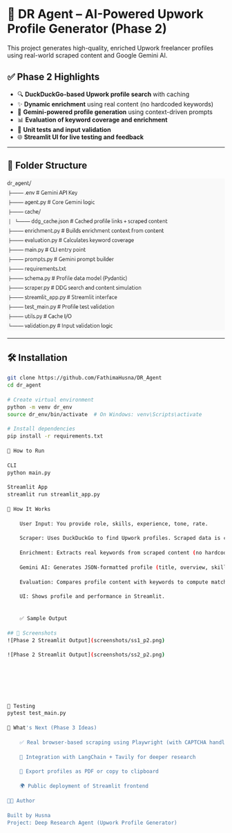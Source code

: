 # 🧠 DR Agent – AI-Powered Upwork Profile Generator (Phase 2)

This project generates high-quality, enriched Upwork freelancer profiles using real-world scraped content and Google Gemini AI.

## ✅ Phase 2 Highlights

- 🔍 **DuckDuckGo-based Upwork profile search** with caching  
- ✨ **Dynamic enrichment** using real content (no hardcoded keywords)  
- 🤖 **Gemini-powered profile generation** using context-driven prompts  
- 📊 **Evaluation of keyword coverage and enrichment**  
- 🧪 **Unit tests and input validation**  
- 🌐 **Streamlit UI for live testing and feedback**

---

## 📁 Folder Structure

![alt text](image.png)

---

## 🛠️ Installation

```bash
git clone https://github.com/FathimaHusna/DR_Agent
cd dr_agent

# Create virtual environment
python -m venv dr_env
source dr_env/bin/activate  # On Windows: venv\Scripts\activate

# Install dependencies
pip install -r requirements.txt

🚀 How to Run

CLI
python main.py

Streamlit App
streamlit run streamlit_app.py

🔎 How It Works

    User Input: You provide role, skills, experience, tone, rate.

    Scraper: Uses DuckDuckGo to find Upwork profiles. Scraped data is cached.

    Enrichment: Extracts real keywords from scraped content (no hardcoded terms).

    Gemini AI: Generates JSON-formatted profile (title, overview, skills, rate, tips).

    Evaluation: Compares profile content with keywords to compute match and coverage.

    UI: Shows profile and performance in Streamlit.


    ✅ Sample Output

## 📸 Screenshots
![Phase 2 Streamlit Output](screenshots/ss1_p2.png)

![Phase 2 Streamlit Output](screenshots/ss2_p2.png)


    
   


🧪 Testing
pytest test_main.py

🧠 What's Next (Phase 3 Ideas)

    ✅ Real browser-based scraping using Playwright (with CAPTCHA handling)

    🔗 Integration with LangChain + Tavily for deeper research

    💾 Export profiles as PDF or copy to clipboard

    🌍 Public deployment of Streamlit frontend

👨‍💻 Author

Built by Husna
Project: Deep Research Agent (Upwork Profile Generator)



    